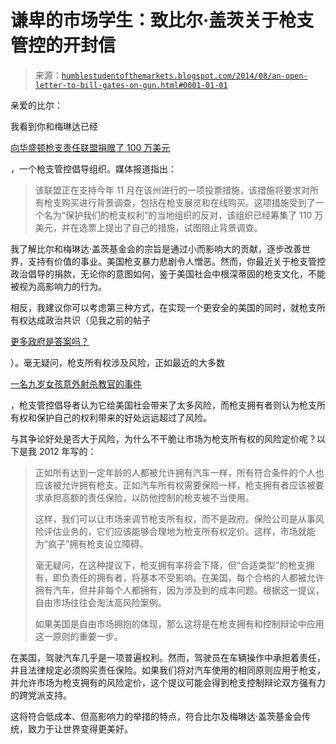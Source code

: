 <!--yml

类别：未分类

日期：2024-05-18 03:34:32

-->

# 谦卑的市场学生：致比尔·盖茨关于枪支管控的开封信

> 来源：[`humblestudentofthemarkets.blogspot.com/2014/08/an-open-letter-to-bill-gates-on-gun.html#0001-01-01`](https://humblestudentofthemarkets.blogspot.com/2014/08/an-open-letter-to-bill-gates-on-gun.html#0001-01-01)

亲爱的比尔：

我看到你和梅琳达已经

[向华盛顿枪支责任联盟捐赠了 100 万美元](http://money.cnn.com/2014/08/26/technology/gates-gun-control/index.html)

，一个枪支管控倡导组织。媒体报道指出：

> 该联盟正在支持今年 11 月在该州进行的一项投票措施，该措施将要求对所有枪支购买进行背景调查，包括在枪支展览和在线购买。这项措施受到了一个名为“保护我们的枪支权利”的当地组织的反对，该组织已经筹集了 110 万美元，并在选票上提出了自己的措施，试图阻止背景调查。

我了解比尔和梅琳达·盖茨基金会的宗旨是通过小而影响大的贡献，逐步改善世界，支持有价值的事业。美国枪支暴力悲剧令人憎恶。然而，你最近关于枪支管控政治倡导的捐款，无论你的意图如何，鉴于美国社会中根深蒂固的枪支文化，不能被视为高影响力的行为。

相反，我建议你可以考虑第三种方式，在实现一个更安全的美国的同时，就枪支所有权达成政治共识（见我之前的帖子

[更多政府是答案吗？](http://humblestudentofthemarkets.blogspot.com/2012/12/is-more-government-answer.html)

）。毫无疑问，枪支所有权涉及风险，正如最近的大多数

[一名九岁女孩意外射杀教官的事件](http://patch.com/new-jersey/westfield/gun-instructor-dies-after-9-year-old-new-jersey-girl-fires-uzi-his-head#.U_3z6bl0zPa)

，枪支管控倡导者认为它给美国社会带来了太多风险，而枪支拥有者则认为枪支所有权和保护自己的权利带来的好处远远超过了风险。

与其争论好处是否大于风险，为什么不干脆让市场为枪支所有权的风险定价呢？以下是我 2012 年写的：

> 正如所有达到一定年龄的人都被允许拥有汽车一样，所有符合条件的个人也应该被允许拥有枪支。正如汽车所有权需要保险一样，枪支拥有者应该被要求承担高额的责任保险，以防他控制的枪支被不当使用。
> 
> 这样，我们可以让市场来调节枪支所有权，而不是政府。保险公司是从事风险评估业务的，它们应该能够合理地为枪支所有权定价。这样，市场就能为“疯子”拥有枪支设立障碍。
> 
> 毫无疑问，在这种提议下，枪支拥有率将会下降，但“合适类型”的枪支拥有，即负责任的拥有者，将基本不受影响。在美国，每个合格的人都被允许拥有汽车，但并非每个人都拥有，因为涉及到的成本问题。根据这一提议，自由市场往往会淘汰高风险案例。
> 
> 如果美国是自由市场拥抱的体现，那么这将是在枪支拥有和控制辩论中应用这一原则的重要一步。

在美国，驾驶汽车几乎是一项普遍权利。然而，驾驶员在车辆操作中承担着责任，并且法律规定必须购买责任保险。如果我们将对汽车使用的相同原则应用于枪支，并允许市场为枪支拥有的风险定价，这个提议可能会得到枪支控制辩论双方强有力的跨党派支持。

这将符合低成本、但高影响力的举措的特点，符合比尔及梅琳达·盖茨基金会传统，致力于让世界变得更美好。
